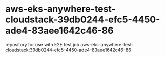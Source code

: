 # aws-eks-anywhere-test-cloudstack-39db0244-efc5-4450-ade4-83aee1642c46-86
repository for use with E2E test job aws-eks-anywhere-test-cloudstack:39db0244-efc5-4450-ade4-83aee1642c46-86
